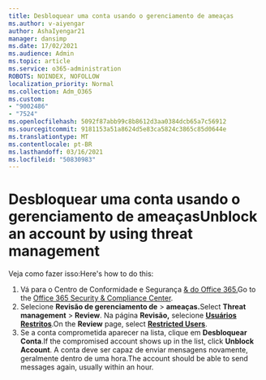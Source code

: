 ```yaml
---
title: Desbloquear uma conta usando o gerenciamento de ameaças
ms.author: v-aiyengar
author: AshaIyengar21
manager: dansimp
ms.date: 17/02/2021
ms.audience: Admin
ms.topic: article
ms.service: o365-administration
ROBOTS: NOINDEX, NOFOLLOW
localization_priority: Normal
ms.collection: Adm_O365
ms.custom:
- "9002486"
- "7524"
ms.openlocfilehash: 5092f87abb99c8b8612d3aa0384dcb65a7c56912
ms.sourcegitcommit: 9181153a51a8624d5e83ca5824c3865c85d0644e
ms.translationtype: MT
ms.contentlocale: pt-BR
ms.lasthandoff: 03/16/2021
ms.locfileid: "50830983"
---
```

# <a name="unblock-an-account-by-using-threat-management"></a><span data-ttu-id="fb411-102">Desbloquear uma conta usando o gerenciamento de ameaças</span><span class="sxs-lookup"><span data-stu-id="fb411-102">Unblock an account by using threat management</span></span>

<span data-ttu-id="fb411-103">Veja como fazer isso:</span><span class="sxs-lookup"><span data-stu-id="fb411-103">Here's how to do this:</span></span> 

1. <span data-ttu-id="fb411-104">Vá para o Centro de Conformidade e Segurança [& do Office 365.](https://go.microsoft.com/fwlink/p/?linkid=2077143)</span><span class="sxs-lookup"><span data-stu-id="fb411-104">Go to the [Office 365 Security & Compliance Center](https://go.microsoft.com/fwlink/p/?linkid=2077143).</span></span>
1. <span data-ttu-id="fb411-105">Selecione **Revisão de gerenciamento de**  >  **ameaças.**</span><span class="sxs-lookup"><span data-stu-id="fb411-105">Select **Threat management** > **Review**.</span></span> <span data-ttu-id="fb411-106">Na página **Revisão,** selecione **[Usuários Restritos](https://go.microsoft.com/fwlink/?linkid=2103514)**.</span><span class="sxs-lookup"><span data-stu-id="fb411-106">On the **Review** page, select **[Restricted Users](https://go.microsoft.com/fwlink/?linkid=2103514)**.</span></span>
1. <span data-ttu-id="fb411-107">Se a conta comprometida aparecer na lista, clique em **Desbloquear Conta**.</span><span class="sxs-lookup"><span data-stu-id="fb411-107">If the compromised account shows up in the list, click **Unblock Account**.</span></span> <span data-ttu-id="fb411-108">A conta deve ser capaz de enviar mensagens novamente, geralmente dentro de uma hora.</span><span class="sxs-lookup"><span data-stu-id="fb411-108">The account should be able to send messages again, usually within an hour.</span></span>